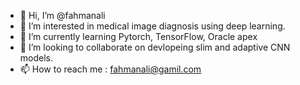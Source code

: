 - 👋 Hi, I’m @fahmanali
- 👀 I’m interested in medical image diagnosis using deep learning.
- 🌱 I’m currently learning Pytorch, TensorFlow, Oracle apex
- 💞️ I’m looking to collaborate on devlopeing slim and adaptive CNN models.
- 📫 How to reach me : fahmanali@gamil.com

<!---
fahmanali/fahmanali is a ✨ special ✨ repository because its `README.md` (this file) appears on your GitHub profile.
You can click the Preview link to take a look at your changes.
--->
